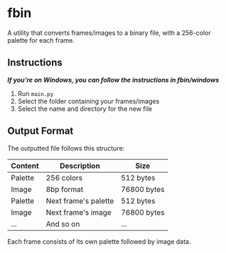 # fbin

A utility that converts frames/images to a binary file, with a 256-color palette for each frame.

## Instructions
***If you're on Windows, you can follow the instructions in fbin/windows***
1. Run `main.py`
2. Select the folder containing your frames/images
3. Select the name and directory for the new file

## Output Format

The outputted file follows this structure:

| Content | Description | Size |
|---------|-------------|------|
| Palette | 256 colors | 512 bytes |
| Image | 8bp format | 76800 bytes |
| Palette | Next frame's palette | 512 bytes |
| Image | Next frame's image | 76800 bytes |
| ... | And so on | ... |

Each frame consists of its own palette followed by image data.
